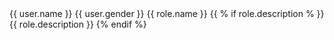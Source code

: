 <user>
<name>{{ user.name }}</name>
<gender>{{ user.gender }}</gender>
</user>
<role>
<name>{{ role.name }}</name>
{{ % if role.description % }}
<description>
{{ role.description }}
</description>
{% endif %}
</role>